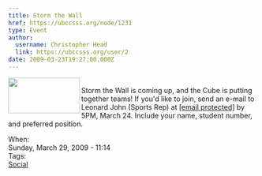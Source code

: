 ```yaml
---
title: Storm the Wall 
href: https://ubccsss.org/node/1231
type: Event
author:
  username: Christopher Head
  link: https://ubccsss.org/user/2
date: 2009-03-23T19:27:00.000Z
---
```


<div class="field field-name-body field-type-text-with-summary field-label-hidden"><div class="field-items"><div class="field-item even"><p><img src="/files/stormlogo.gif" width="145" height="72" align="left"><br>
Storm the Wall is coming up, and the Cube is putting together teams! If you&apos;d like to join, send an e-mail to Leonard John (Sports Rep) at <a href="/cdn-cgi/l/email-protection#7c0f0c130e080f3c0814191f091e19521f1d"><span class="__cf_email__" data-cfemail="cab9baa5b8beb98abea2afa9bfa8afe4a9ab">[email&#xA0;protected]</span></a> by 5PM, March 24. Include your name, student number, and preferred position.</p>
</div></div></div><div class="field field-name-field-dates field-type-datetime field-label-above"><div class="field-label">When:&#xA0;</div><div class="field-items"><div class="field-item even"><span class="date-display-single">Sunday, March 29, 2009 - 11:14</span></div></div></div>    <footer>
    <div class="field field-name-field-tags field-type-taxonomy-term-reference field-label-above"><div class="field-label">Tags:&#xA0;</div><div class="field-items"><div class="field-item even"><a href="/social">Social</a></div></div></div>      </footer>